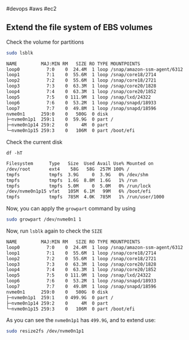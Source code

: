 
#devops 
#aws 
#ec2

## Extend the file system of EBS volumes

Check the volume for partitions

```bash
sudo lsblk
```

```bash
NAME         MAJ:MIN RM   SIZE RO TYPE MOUNTPOINTS
loop0          7:0    0  24.4M  1 loop /snap/amazon-ssm-agent/6312
loop1          7:1    0  55.6M  1 loop /snap/core18/2714
loop2          7:2    0  55.6M  1 loop /snap/core18/2721
loop3          7:3    0  63.3M  1 loop /snap/core20/1828
loop4          7:4    0  63.3M  1 loop /snap/core20/1852
loop5          7:5    0 111.9M  1 loop /snap/lxd/24322
loop6          7:6    0  53.2M  1 loop /snap/snapd/18933
loop7          7:7    0  49.8M  1 loop /snap/snapd/18596
nvme0n1      259:0    0   500G  0 disk 
├─nvme0n1p1  259:1    0  59.9G  0 part /
├─nvme0n1p14 259:2    0     4M  0 part 
└─nvme0n1p15 259:3    0   106M  0 part /boot/efi
```

Check the current disk 

```
df -hT
```

```bash
Filesystem      Type   Size  Used Avail Use% Mounted on
/dev/root       ext4    58G   58G  257M 100% /
tmpfs           tmpfs  3.9G     0  3.9G   0% /dev/shm
tmpfs           tmpfs  1.6G  8.8M  1.6G   1% /run
tmpfs           tmpfs  5.0M     0  5.0M   0% /run/lock
/dev/nvme0n1p15 vfat   105M  6.1M   99M   6% /boot/efi
tmpfs           tmpfs  785M  4.0K  785M   1% /run/user/1000
```

Now, you can apply the `growpart` command by using

```bash
sudo growpart /dev/nvme0n1 1
```

Now, run `lsblk` again to check the `SIZE`

```bash
NAME         MAJ:MIN RM   SIZE RO TYPE MOUNTPOINTS
loop0          7:0    0  24.4M  1 loop /snap/amazon-ssm-agent/6312
loop1          7:1    0  55.6M  1 loop /snap/core18/2714
loop2          7:2    0  55.6M  1 loop /snap/core18/2721
loop3          7:3    0  63.3M  1 loop /snap/core20/1828
loop4          7:4    0  63.3M  1 loop /snap/core20/1852
loop5          7:5    0 111.9M  1 loop /snap/lxd/24322
loop6          7:6    0  53.2M  1 loop /snap/snapd/18933
loop7          7:7    0  49.8M  1 loop /snap/snapd/18596
nvme0n1      259:0    0   500G  0 disk 
├─nvme0n1p1  259:1    0 499.9G  0 part /
├─nvme0n1p14 259:2    0     4M  0 part 
└─nvme0n1p15 259:3    0   106M  0 part /boot/efi
```

As you can see the `nvme0n1p1` has `499.9G`, and to extend use:

```bash
sudo resize2fs /dev/nvme0n1p1
```
